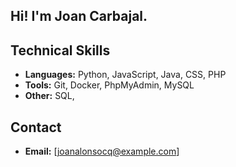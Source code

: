## Hi! I'm Joan Carbajal.

## Technical Skills
- **Languages:** Python, JavaScript, Java, CSS, PHP
- **Tools:** Git, Docker, PhpMyAdmin, MySQL
- **Other:** SQL,

## Contact
- **Email:** [joanalonsocq@example.com]

